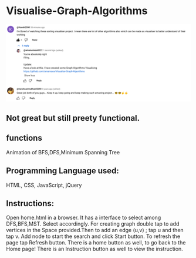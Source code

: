 # Visualise-Graph-Algorithms
![ss](/asset/Screenshot_2024-05-14_14-24-27.jpg)

## Not great but still preety functional.
## functions
Animation of BFS,DFS,Minimum Spanning Tree

## Programming Language used:
HTML, CSS, JavaScript, jQuery

## Instructions:
Open home.html in a browser. It has a interface to select among DFS,BFS,MST. Select accordingly. For creating graph double tap to add vertices in the Space provided.Then to add an edge (u,v) ; tap u and then tap v. Add node to start the search and click Start button. To refresh the page tap Refresh button. There is a home button as well, to go back to the Home page! There is an Instruction button as well to view the instruction.
